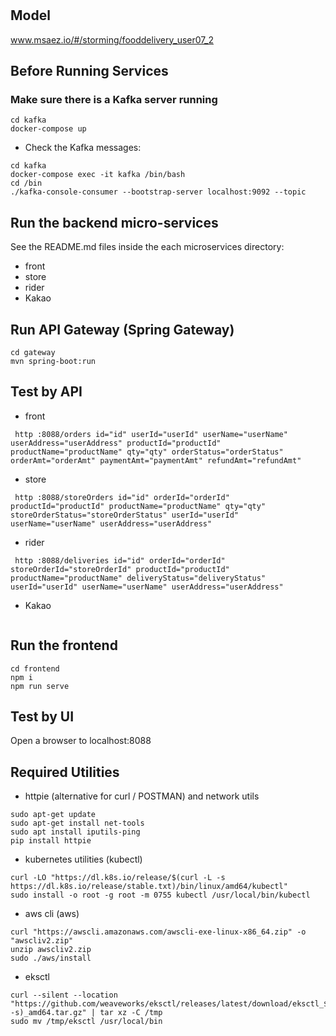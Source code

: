 # 

## Model
www.msaez.io/#/storming/fooddelivery_user07_2

## Before Running Services
### Make sure there is a Kafka server running
```
cd kafka
docker-compose up
```
- Check the Kafka messages:
```
cd kafka
docker-compose exec -it kafka /bin/bash
cd /bin
./kafka-console-consumer --bootstrap-server localhost:9092 --topic
```

## Run the backend micro-services
See the README.md files inside the each microservices directory:

- front
- store
- rider
- Kakao


## Run API Gateway (Spring Gateway)
```
cd gateway
mvn spring-boot:run
```

## Test by API
- front
```
 http :8088/orders id="id" userId="userId" userName="userName" userAddress="userAddress" productId="productId" productName="productName" qty="qty" orderStatus="orderStatus" orderAmt="orderAmt" paymentAmt="paymentAmt" refundAmt="refundAmt" 
```
- store
```
 http :8088/storeOrders id="id" orderId="orderId" productId="productId" productName="productName" qty="qty" storeOrderStatus="storeOrderStatus" userId="userId" userName="userName" userAddress="userAddress" 
```
- rider
```
 http :8088/deliveries id="id" orderId="orderId" storeOrderId="storeOrderId" productId="productId" productName="productName" deliveryStatus="deliveryStatus" userId="userId" userName="userName" userAddress="userAddress" 
```
- Kakao
```
```


## Run the frontend
```
cd frontend
npm i
npm run serve
```

## Test by UI
Open a browser to localhost:8088

## Required Utilities

- httpie (alternative for curl / POSTMAN) and network utils
```
sudo apt-get update
sudo apt-get install net-tools
sudo apt install iputils-ping
pip install httpie
```

- kubernetes utilities (kubectl)
```
curl -LO "https://dl.k8s.io/release/$(curl -L -s https://dl.k8s.io/release/stable.txt)/bin/linux/amd64/kubectl"
sudo install -o root -g root -m 0755 kubectl /usr/local/bin/kubectl
```

- aws cli (aws)
```
curl "https://awscli.amazonaws.com/awscli-exe-linux-x86_64.zip" -o "awscliv2.zip"
unzip awscliv2.zip
sudo ./aws/install
```

- eksctl 
```
curl --silent --location "https://github.com/weaveworks/eksctl/releases/latest/download/eksctl_$(uname -s)_amd64.tar.gz" | tar xz -C /tmp
sudo mv /tmp/eksctl /usr/local/bin
```

